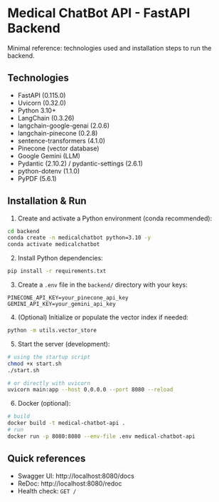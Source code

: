 # Medical ChatBot API - FastAPI Backend

Minimal reference: technologies used and installation steps to run the backend.

## Technologies

- FastAPI (0.115.0)
- Uvicorn (0.32.0)
- Python 3.10+
- LangChain (0.3.26)
- langchain-google-genai (2.0.6)
- langchain-pinecone (0.2.8)
- sentence-transformers (4.1.0)
- Pinecone (vector database)
- Google Gemini (LLM)
- Pydantic (2.10.2) / pydantic-settings (2.6.1)
- python-dotenv (1.1.0)
- PyPDF (5.6.1)


## Installation & Run

1) Create and activate a Python environment (conda recommended):

```bash
cd backend
conda create -n medicalchatbot python=3.10 -y
conda activate medicalchatbot
```

2) Install Python dependencies:

```bash
pip install -r requirements.txt
```

3) Create a `.env` file in the `backend/` directory with your keys:

```env
PINECONE_API_KEY=your_pinecone_api_key
GEMINI_API_KEY=your_gemini_api_key
```

4) (Optional) Initialize or populate the vector index if needed:

```bash
python -m utils.vector_store
```

5) Start the server (development):

```bash
# using the startup script
chmod +x start.sh
./start.sh

# or directly with uvicorn
uvicorn main:app --host 0.0.0.0 --port 8080 --reload
```

6) Docker (optional):

```bash
# build
docker build -t medical-chatbot-api .
# run
docker run -p 8080:8080 --env-file .env medical-chatbot-api
```

## Quick references

- Swagger UI: http://localhost:8080/docs
- ReDoc: http://localhost:8080/redoc
- Health check: `GET /`